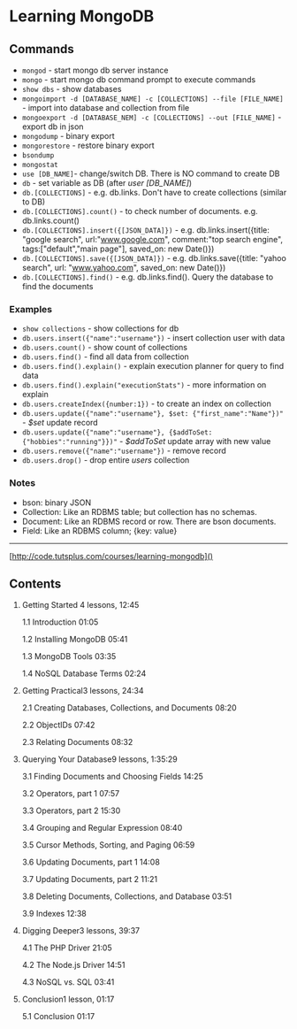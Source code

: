 # Learning MongoDB

## Commands
- `mongod` - start mongo db server instance
- `mongo` - start mongo db command prompt to execute commands
- `show dbs` - show databases
- `mongoimport -d [DATABASE_NAME] -c [COLLECTIONS] --file [FILE_NAME]` - import into database and collection from file 
- `mongoexport -d [DATABASE_NEM] -c [COLLECTIONS] --out [FILE_NAME]` - export db in json
- `mongodump` - binary export
- `mongorestore` - restore binary export
- `bsondump`
- `mongostat`
- `use [DB_NAME]`- change/switch DB. There is NO command to create DB
- `db` - set variable as DB (after *user [DB_NAME]*)
- `db.[COLLECTIONS]` - e.g. db.links. Don't have to create collections (similar to DB)
- `db.[COLLECTIONS].count()` - to check number of documents. e.g. db.links.count()
- `db.[COLLECTIONS].insert({[JSON_DATA]})` - e.g. db.links.insert({title: "google search", url:"www.google.com", comment:"top search engine", tags:["default","main page"], saved_on: new Date()})
- `db.[COLLECTIONS].save({[JSON_DATA]})` - e.g. db.links.save({title: "yahoo search", url: "www.yahoo.com", saved_on: new Date()})
- `db.[COLLECTIONS].find()` - e.g. db.links.find(). Query the database to find the documents

### Examples
- `show collections` - show collections for db
- `db.users.insert({"name":"username"})` - insert collection user with data
- `db.users.count()` - show count of collections
- `db.users.find()` - find all data from collection
- `db.users.find().explain()` - explain execution planner for query to find data
- `db.users.find().explain("executionStats")` - more information on explain
- `db.users.createIndex({number:1})` - to create an index on collection
- `db.users.update({"name":"username"}, $set: {"first_name":"Name"})"` - *$set* update record
- `db.users.update({"name":"username"}, {$addToSet: {"hobbies":"running"}})"` - *$addToSet* update array with new value
- `db.users.remove({"name":"username"})` - remove record
- `db.users.drop()` - drop entire *users* collection

### Notes
- bson: binary JSON
- Collection: Like an RDBMS table; but collection has no schemas.
- Document: Like an RDBMS record or row. There are bson documents.
- Field: Like an RDBMS column; {key: value}

------------------

[http://code.tutsplus.com/courses/learning-mongodb]()

## Contents

1. Getting Started 4 lessons, 12:45

    1.1 Introduction 01:05

    1.2 Installing MongoDB 05:41

    1.3 MongoDB Tools 03:35

    1.4 NoSQL Database Terms 02:24

2. Getting Practical3 lessons, 24:34

    2.1 Creating Databases, Collections, and Documents 08:20

    2.2 ObjectIDs 07:42

    2.3 Relating Documents 08:32

3. Querying Your Database9 lessons, 1:35:29

    3.1 Finding Documents and Choosing Fields 14:25

    3.2 Operators, part 1 07:57

    3.3 Operators, part 2 15:30

    3.4 Grouping and Regular Expression 08:40

    3.5 Cursor Methods, Sorting, and Paging 06:59

    3.6 Updating Documents, part 1 14:08

    3.7 Updating Documents, part 2 11:21

    3.8 Deleting Documents, Collections, and Database 03:51

    3.9 Indexes 12:38

4. Digging Deeper3 lessons, 39:37

    4.1 The PHP Driver 21:05

    4.2 The Node.js Driver 14:51

    4.3 NoSQL vs. SQL 03:41

5. Conclusion1 lesson, 01:17

    5.1 Conclusion 01:17